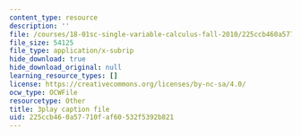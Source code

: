 ```yaml
---
content_type: resource
description: ''
file: /courses/18-01sc-single-variable-calculus-fall-2010/225ccb460a57710faf60532f5392b821_PNTnmH6jsRI.srt
file_size: 54125
file_type: application/x-subrip
hide_download: true
hide_download_original: null
learning_resource_types: []
license: https://creativecommons.org/licenses/by-nc-sa/4.0/
ocw_type: OCWFile
resourcetype: Other
title: 3play caption file
uid: 225ccb46-0a57-710f-af60-532f5392b821
---
```

